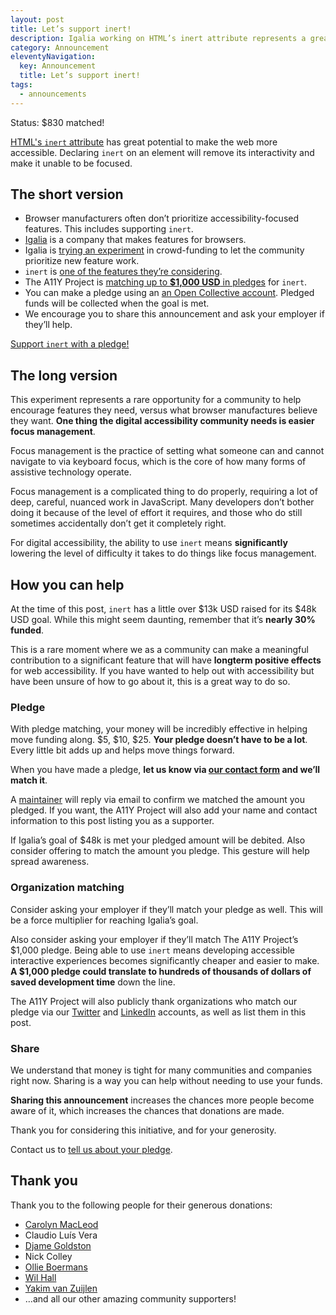 ```yaml
---
layout: post
title: Let’s support inert!
description: Igalia working on HTML’s inert attribute represents a great opportunity to move web accessibility forward.
category: Announcement
eleventyNavigation:
  key: Announcement
  title: Let’s support inert!
tags:
  - announcements
---
```


<div class="c-form__progress">
	<div class="c-form__progress-fill" aria-hidden="true" style="width: 83%;"></div>
	<span class="c-form__progress-label"><span class="u-hide-visually">Status: </span>$830 matched!</span>
</div>

[HTML's `inert` attribute](https://html.spec.whatwg.org/multipage/interaction.html#inert) has great potential to make the web more accessible. Declaring `inert` on an element will remove its interactivity and make it unable to be focused.

## The short version

- Browser manufacturers often don’t prioritize accessibility-focused features. This includes supporting `inert`.
- [Igalia](https://www.igalia.com/) is a company that makes features for browsers.
- Igalia is [trying an experiment](https://www.igalia.com/open-prioritization/) in crowd-funding to let the community prioritize new feature work.
- `inert` is [one of the features they’re considering](https://www.igalia.com/open-prioritization/#inertwebkit).
- The A11Y Project is [matching up to <strong>$1,000 USD</strong> in pledges](https://opencollective.com/html-inert-in-webkit-safari) for `inert`.
- You can make a pledge using an [an Open Collective account](https://opencollective.com/create-account). Pledged funds will be collected when the goal is met.
- We encourage you to share this announcement and ask your employer if they’ll help.

<p class="c-contribute__cta">
	<a href="https://opencollective.com/html-inert-in-webkit-safari">Support <code>inert</code> with a pledge!</a>
</p>


## The long version

This experiment represents a rare opportunity for a community to help encourage features they need, versus what browser manufactures believe they want. <strong>One thing the digital accessibility community needs is easier focus management</strong>.

Focus management is the practice of setting what someone can and cannot navigate to via keyboard focus, which is the core of how many forms of assistive technology operate.

Focus management is a complicated thing to do properly, requiring a lot of deep, careful, nuanced work in JavaScript. Many developers don’t bother doing it because of the level of effort it requires, and those who do still sometimes accidentally don’t get it completely right.

For digital accessibility, the ability to use `inert` means <strong>significantly</strong> lowering the level of difficulty it takes to do things like focus management.


## How you can help

At the time of this post, `inert` has a little over $13k USD raised for its $48k USD goal. While this might seem daunting, remember that it’s <strong>nearly 30% funded</strong>.

This is a rare moment where we as a community can make a meaningful contribution to a significant feature that will have <strong>longterm positive effects</strong> for web accessibility. If you have wanted to help out with accessibility but have been unsure of how to go about it, this is a great way to do so.

### Pledge

With pledge matching, your money will be incredibly effective in helping move funding along. $5, $10, $25. <strong>Your pledge doesn’t have to be a lot</strong>. Every little bit adds up and helps move things forward.

When you have made a pledge, <strong>let us know via  [our contact form](https://www.a11yproject.com/contact/) and we’ll match it</strong>.

A [maintainer](https://www.a11yproject.com/team/#maintainers) will reply via email to confirm we matched the amount you pledged. If you want, the A11Y Project will also add your name and contact information to this post listing you as a supporter.

If Igalia’s goal of $48k is met your pledged amount will be debited. Also consider offering to match the amount you pledge. This gesture will help spread awareness.

### Organization matching

Consider asking your employer if they’ll match your pledge as well. This will be a force multiplier for reaching Igalia’s goal.

Also consider asking your employer if they’ll match The A11Y Project’s $1,000 pledge. Being able to use `inert` means developing accessible interactive experiences becomes significantly cheaper and easier to make. <strong>A $1,000 pledge could translate to hundreds of thousands of dollars of saved development time</strong> down the line.

The A11Y Project will also publicly thank organizations who match our pledge via our [Twitter](https://twitter.com/A11YProject) and [LinkedIn](https://www.linkedin.com/company/the-a11y-project/) accounts, as well as list them in this post.

### Share

We understand that money is tight for many communities and companies right now. Sharing is a way you can help without needing to use your funds.

<strong>Sharing this announcement</strong> increases the chances more people become aware of it, which increases the chances that donations are made.

Thank you for considering this initiative, and for your generosity.

<p class="c-contribute__cta">
	Contact us to <a href="{{ /contact/ | url }}">tell us about your pledge</a>.
</p>

## Thank you

Thank you to the following people for their generous donations:

- [Carolyn MacLeod](https://twitter.com/carmacleod)
- Claudio Luís Vera
- [Djame Goldston](https://www.linkedin.com/in/djame/)
- Nick Colley
- [Ollie Boermans](https://twitter.com/ollicle/)
- [Wil Hall](https://wilhall.com/)
- [Yakim van Zuijlen](http://yakim.nl/)
- …and all our other amazing community supporters!
